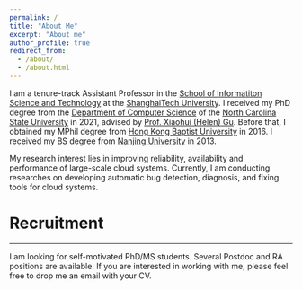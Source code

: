 ```yaml
---
permalink: /
title: "About Me"
excerpt: "About me"
author_profile: true
redirect_from: 
  - /about/
  - /about.html
---
```


I am a tenure-track Assistant Professor in the [School of Informatiton Science and Technology](https://sist.shanghaitech.edu.cn/sist_en/main.htm) at the [ShanghaiTech University](https://www.shanghaitech.edu.cn/eng/main.htm). I received my PhD degree from the [Department of Computer Science](https://www.csc.ncsu.edu) of the [North Carolina State University](https://www.ncsu.edu) in 2021, advised by [Prof. Xiaohui (Helen) Gu](https://www.csc.ncsu.edu/faculty/gu/). Before that, I obtained my MPhil degree from [Hong Kong Baptist University](http://www.hkbu.edu.hk/eng/main/index.jsp) in 2016. I received my BS degree from [Nanjing University](https://www.nju.edu.cn/) in 2013. 

My research interest lies in improving reliability, availability and performance of large-scale cloud systems. Currently, I am conducting researches on developing automatic bug detection, diagnosis, and fixing tools for cloud systems. 


# Recruitment
----

I am looking for self-motivated PhD/MS students. Several Postdoc and RA positions are available. If you are interested in working with me, please feel free to drop me an email with your CV.




